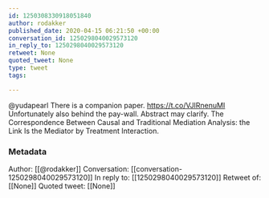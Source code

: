 ```yaml
---
id: 1250308330918051840
author: rodakker
published_date: 2020-04-15 06:21:50 +00:00
conversation_id: 1250298040029573120
in_reply_to: 1250298040029573120
retweet: None
quoted_tweet: None
type: tweet
tags:

---
```


@yudapearl There is a companion paper.
https://t.co/VJlRnenuMI
Unfortunately also behind the pay-wall. Abstract may clarify.
The Correspondence Between Causal and Traditional Mediation Analysis: the Link Is the Mediator by Treatment Interaction.

### Metadata

Author: [[@rodakker]]
Conversation: [[conversation-1250298040029573120]]
In reply to: [[1250298040029573120]]
Retweet of: [[None]]
Quoted tweet: [[None]]
